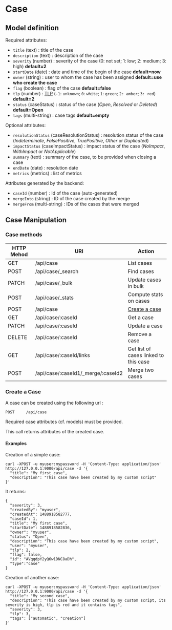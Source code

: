 # Case

## Model definition

Required attributes:
 - `title` (text) : title of the case
 - `description` (text) : description of the case
 - `severity` (number) : severity of the case (0: not set; 1: low; 2: medium; 3: high) **default=2**
 - `startDate` (date) : date and time of the begin of the case **default=now**
 - `owner` (string) : user to whom the case has been assigned **default=use who create the case**
 - `flag` (boolean) : flag of the case **default=false**
 - `tlp` (number) : [TLP](https://www.us-cert.gov/tlp) (`-1`: `unknown`; `0`: `white`; `1`: `green`; `2: amber`;
 `3: red`) **default=2**
 - `status` (caseStatus) : status of the case (*Open*, *Resolved* or *Deleted*) **default=Open**
 - `tags` (multi-string) : case tags **default=empty**

Optional attributes:
 - `resolutionStatus` (caseResolutionStatus) : resolution status of the case (*Indeterminate*, *FalsePositive*,
 *TruePositive*, *Other* or *Duplicated*)
 - `impactStatus` (caseImpactStatus) : impact status of the case (*NoImpact*, *WithImpact* or *NotApplicable*)
 - `summary` (text) : summary of the case, to be provided when closing a case
 - `endDate` (date) : resolution date
 - `metrics` (metrics) : list of metrics

Attributes generated by the backend:
 - `caseId` (number) : Id of the case (auto-generated)
 - `mergeInto` (string) : ID of the case created by the merge
 - `mergeFrom` (multi-string) :  IDs of the cases that were merged

## Case Manipulation

### Case methods

|HTTP Mehod |URI                                     |Action                                |
|-----------|----------------------------------------|--------------------------------------|
|GET        |/api/case                               |List cases                            |
|POST       |/api/case/_search                       |Find cases                            |
|PATCH      |/api/case/_bulk                         |Update cases in bulk                  |
|POST       |/api/case/_stats                        |Compute stats on cases                |
|POST       |/api/case                               |[Create a case](#create-a-case)       |
|GET        |/api/case/:caseId                       |Get a case                            |
|PATCH      |/api/case/:caseId                       |Update a case                         |
|DELETE     |/api/case/:caseId                       |Remove a case                         |
|GET        |/api/case/:caseId/links                 |Get list of cases linked to this case |
|POST       |/api/case/:caseId1/_merge/:caseId2      |Merge two cases                       |


### Create a Case

A case can be created using the following url :
```
POST     /api/case
```
Required case attributes (cf. models) must be provided.

This call returns attributes of the created case.

#### Examples
Creation of a simple case:
```
curl -XPOST -u myuser:mypassword -H 'Content-Type: application/json' http://127.0.0.1:9000/api/case -d '{
  "title": "My first case",
  "description": "This case have been created by my custom script"
}'
```
It returns:
```
{
  "severity": 3,
  "createdBy": "myuser",
  "createdAt": 1488918582777,
  "caseId": 1,
  "title": "My first case",
  "startDate": 1488918582836,
  "owner": "myuser",
  "status": "Open",
  "description": "This case have been created by my custom script",
  "user": "myuser",
  "tlp": 2,
  "flag": false,
  "id": "AVqqdpY2yQ6w1DNC8aDh",
  "type":"case"
}
```
Creation of another case:
```
curl -XPOST -u myuser:mypassword -H 'Content-Type: application/json' http://127.0.0.1:9000/api/case -d '{
  "title": "My second case",
  "description": "This case have been created by my custom script, its severity is high, tlp is red and it contains tags",
  "severity": 3,
  "tlp": 3,
  "tags": ["automatic", "creation"]
}'
```
